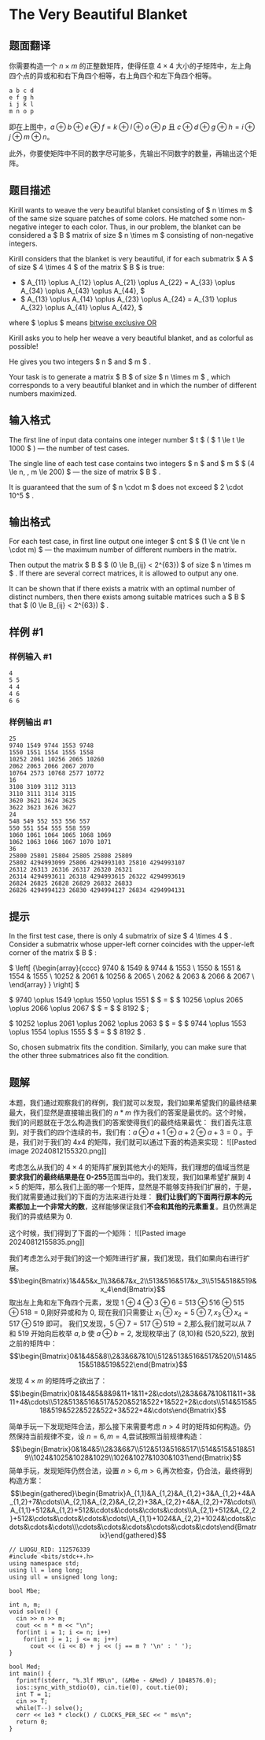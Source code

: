 # The Very Beautiful Blanket

## 题面翻译

你需要构造一个 $n \times m$ 的正整数矩阵，使得任意 $4 \times 4$ 大小的子矩阵中，左上角四个点的异或和和右下角四个相等，右上角四个和左下角四个相等。

```
a b c d
e f g h
i j k l 
m n o p
```
即在上图中，$a \oplus b \oplus e \oplus f = k \oplus l \oplus o \oplus p$ 且 $c \oplus d \oplus g \oplus h = i \oplus j \oplus m \oplus n$。

此外，你要使矩阵中不同的数字尽可能多，先输出不同数字的数量，再输出这个矩阵。

## 题目描述

Kirill wants to weave the very beautiful blanket consisting of $ n \times m $ of the same size square patches of some colors. He matched some non-negative integer to each color. Thus, in our problem, the blanket can be considered a $ B $ matrix of size $ n \times m $ consisting of non-negative integers.

Kirill considers that the blanket is very beautiful, if for each submatrix $ A $ of size $ 4 \times 4 $ of the matrix $ B $ is true:

- $ A_{11} \oplus A_{12} \oplus A_{21} \oplus A_{22} = A_{33} \oplus A_{34} \oplus A_{43} \oplus A_{44}, $
- $ A_{13} \oplus A_{14} \oplus A_{23} \oplus A_{24} = A_{31} \oplus A_{32} \oplus A_{41} \oplus A_{42}, $

where $ \oplus $ means [bitwise exclusive OR](https://en.wikipedia.org/wiki/Exclusive_or)

Kirill asks you to help her weave a very beautiful blanket, and as colorful as possible!

He gives you two integers $ n $ and $ m $ .

Your task is to generate a matrix $ B $ of size $ n \times m $ , which corresponds to a very beautiful blanket and in which the number of different numbers maximized.

## 输入格式

The first line of input data contains one integer number $ t $ ( $ 1 \le t \le 1000 $ ) — the number of test cases.

The single line of each test case contains two integers $ n $ and $ m $ $ (4 \le n, \, m \le 200) $ — the size of matrix $ B $ .

It is guaranteed that the sum of $ n \cdot m $ does not exceed $ 2 \cdot 10^5 $ .

## 输出格式

For each test case, in first line output one integer $ cnt $ $ (1 \le cnt \le n \cdot m) $ — the maximum number of different numbers in the matrix.

Then output the matrix $ B $ $ (0 \le B_{ij} < 2^{63}) $ of size $ n \times m $ . If there are several correct matrices, it is allowed to output any one.

It can be shown that if there exists a matrix with an optimal number of distinct numbers, then there exists among suitable matrices such a $ B $ that $ (0 \le B_{ij} < 2^{63}) $ .

## 样例 #1

### 样例输入 #1

```
4
5 5
4 4
4 6
6 6
```

### 样例输出 #1

```
25
9740 1549 9744 1553 9748
1550 1551 1554 1555 1558
10252 2061 10256 2065 10260
2062 2063 2066 2067 2070
10764 2573 10768 2577 10772
16
3108 3109 3112 3113
3110 3111 3114 3115
3620 3621 3624 3625
3622 3623 3626 3627
24
548 549 552 553 556 557
550 551 554 555 558 559
1060 1061 1064 1065 1068 1069
1062 1063 1066 1067 1070 1071
36
25800 25801 25804 25805 25808 25809
25802 4294993099 25806 4294993103 25810 4294993107
26312 26313 26316 26317 26320 26321
26314 4294993611 26318 4294993615 26322 4294993619
26824 26825 26828 26829 26832 26833
26826 4294994123 26830 4294994127 26834 4294994131
```

## 提示

In the first test case, there is only 4 submatrix of size $ 4 \times 4 $ . Consider a submatrix whose upper-left corner coincides with the upper-left corner of the matrix $ B $ :

 $  \left[ {\begin{array}{cccc} 9740 & 1549 & 9744 & 1553 \\ 1550 & 1551 & 1554 & 1555 \\ 10252 & 2061 & 10256 & 2065 \\ 2062 & 2063 & 2066 & 2067 \\ \end{array} } \right]  $

 $ 9740 \oplus 1549 \oplus 1550 \oplus 1551 $ $ = $ $ 10256 \oplus 2065 \oplus 2066 \oplus 2067 $ $ = $ $ 8192 $ ;

 $ 10252 \oplus 2061 \oplus 2062 \oplus 2063 $ $ = $ $ 9744 \oplus 1553 \oplus 1554 \oplus 1555 $ $ = $ $ 8192 $ .

So, chosen submatrix fits the condition. Similarly, you can make sure that the other three submatrices also fit the condition.

## 题解
本题，我们通过观察我们的样例，我们就可以发现，我们如果希望我们的最终结果最大，我们显然是直接输出我们的 $n*m$ 作为我们的答案是最优的。这个时候，我们的问题就在于怎么构造我们的答案使得我们的最终结果最优：
我们首先注意到，对于我们的四个连续的书，我们有：$a\oplus a+1\oplus a+2\oplus a+3=0$ 。于是，我们对于我们的 $4 x 4$ 的矩阵，我们就可以通过下面的构造来实现：
![[Pasted image 20240812155320.png]]

考虑怎么从我们的 $4\times4$ 的矩阵扩展到其他大小的矩阵，我们理想的值域当然是**要求我们的最终结果是在 0-255**范围当中的。我们发现，我们如果希望扩展到 $4\times5$ 的矩阵，那么我们上面的哪一个矩阵，显然是不能够支持我们扩展的，于是，我们就需要通过我们的下面的方法来进行处理：
**我们让我们的下面两行原本的元素都加上一个非常大的数**，这样能够保证我们**不会和其他的元素重复**。且仍然满足我们的异或结果为 0.

这个时候，我们得到了下面的一个矩阵：
![[Pasted image 20240812155835.png]]

我们考虑怎么对于我们的这一个矩阵进行扩展，我们发现，我们如果向右进行扩展。
$$\begin{Bmatrix}1&4&5&x_1\\3&6&7&x_2\\513&516&517&x_3\\515&518&519&x_4\end{Bmatrix}$$
取出左上角和左下角四个元素，发现 $1\oplus4\oplus3\oplus6=513\oplus516\oplus515\oplus518=0$,刚好异或和为
0, 现在我们只需要让 $x_1\oplus x_2=5\oplus7,x_3\oplus x_4=517\oplus519$ 即可。
我们又发现，$5\oplus7=517\oplus519=2$,那么我们就可以从 7 和 519 开始向后枚举 $a,b$ 使 $a\oplus b=2$,
发现枚举出了 (8,10)和 (520,522), 放到之前的矩阵中：
$$\begin{Bmatrix}0&1&4&5&8\\2&3&6&7&10\\512&513&516&517&520\\514&515&518&519&522\end{Bmatrix}$$



发现 $4\times m$ 的矩阵呼之欲出了：
$$\begin{Bmatrix}0&1&4&5&8&9&11+1&11+2&\cdots\\2&3&6&7&10&11&11+3&11+4&\cdots\\512&513&516&517&520&521&522+1&522+2&\cdots\\514&515&518&519&522&522&522+3&522+4&\cdots\end{Bmatrix}$$


简单手玩一下发现矩阵合法，那么接下来需要考虑 $n>4$ 时的矩阵如何构造。仍然保持当前规律不变，设
$n=6,m=4$,尝试按照当前规律构造：
$$\begin{Bmatrix}0&1&4&5\\2&3&6&7\\512&513&516&517\\514&515&518&519\\1024&1025&1028&1029\\1026&1027&1030&1031\end{Bmatrix}$$
简单手玩，发现矩阵仍然合法，设置 $n>6,m>6$,再次检查，仍合法，最终得到构造方案：
$$\begin{gathered}\begin{Bmatrix}A_{1,1}&A_{1,2}&A_{1,2}+3&A_{1,2}+4&A_{1,2}+7&\cdots\\A_{2,1}&A_{2,2}&A_{2,2}+3&A_{2,2}+4&A_{2,2}+7&\cdots\\A_{1,1}+512&A_{1,2}+512&\cdots&\cdots&\cdots&\cdots\\A_{2,1}+512&A_{2,2}+512&\cdots&\cdots&\cdots&\cdots\\A_{1,1}+1024&A_{2,2}+1024&\cdots&\cdots&\cdots&\cdots\\\cdots&\cdots&\cdots&\cdots&\cdots&\cdots\end{Bmatrix}\end{gathered}$$


```
// LUOGU_RID: 112576339
#include <bits/stdc++.h>
using namespace std;
using ll = long long;
using ull = unsigned long long;

bool Mbe;

int n, m;
void solve() {
  cin >> n >> m;
  cout << n * m << "\n";
  for(int i = 1; i <= n; i++)
    for(int j = 1; j <= m; j++)
      cout << (i << 8) + j << (j == m ? '\n' : ' ');
}

bool Med;
int main() {
  fprintf(stderr, "%.3lf MB\n", (&Mbe - &Med) / 1048576.0);
  ios::sync_with_stdio(0), cin.tie(0), cout.tie(0);
  int T = 1;
  cin >> T;
  while(T--) solve();
  cerr << 1e3 * clock() / CLOCKS_PER_SEC << " ms\n";
  return 0;
}
```